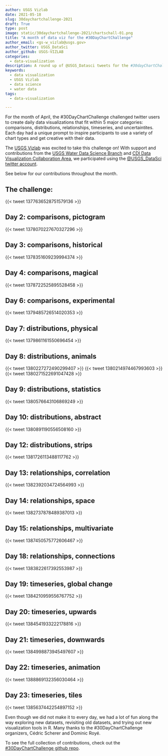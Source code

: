 ```yaml
---
author: USGS Vizlab
date: 2021-05-18
slug: 30daychartchallenge-2021
draft: True
type: post
image: static/30daychartchallenge-2021/chartschall-01.png
title: "A month of data viz for the #30DayChartChallenge"
author_email: <gs-w_vizlab@usgs.gov>
author_twitter: USGS_DataSci
author_github: USGS-VIZLAB
categories:
  - data-visualization
description: A round up of @USGS_Datasci tweets for the #30dayChartChallenge in 2021
keywords:
  - data visualization
  - USGS Vizlab
  - data science
  - water data
tags:
  - data-visualization

---
```


For the month of April, the #30DayChartChallenge challenged twitter users to create daily data visualizations that fit within 5 major categories: comparisons, distributions, relationships, timeseries, and uncertaintites. Each day had a unique prompt to inspire participants to use a variety of chart types and get creative with their data. 

The [USGS Vizlab](https://www.usgs.gov/mission-areas/water-resources/science/water-data-visualizations?qt-science_center_objects=0#qt-science_center_objects) was excited to take this challenge on! With support and contributions from the [USGS Water Data Science Branch](https://www.usgs.gov/mission-areas/water-resources/science/data-science-water-resources?qt-science_center_objects=0#qt-science_center_objects) and [CDI Data Visualization Collaboration Area](https://my.usgs.gov/confluence/display/cdi/Data+Visualization+Collaboration+Area), we participated using the [@USGS_DataSci twitter account](https://twitter.com/USGS_DataSci). 

See below for our contributions throughout the month.

## The challenge:

{{< tweet 1377636528751579136  >}}

## Day 2: comparisons, pictogram  
{{< tweet 1378070227670327296 >}}
## Day 3: comparisons, historical 
{{< tweet 1378351609239994374 >}}
## Day 4: comparisons, magical 
{{< tweet 1378722525895528458 >}}
## Day 6: comparisons, experimental 
{{< tweet 1379485726514020353 >}}
## Day 7: distributions, physical 
{{< tweet 1379861161550696454 >}}
## Day 8: distributions, animals 
{{< tweet 1380227272490299407 >}}
{{< tweet 1380214974467993603 >}}
{{< tweet 1380271522691047428 >}}
## Day 9: distributions, statistics
{{< tweet 1380576643106869249 >}}
## Day 10: distributions, abstract 
{{< tweet 1380891190556508160 >}}
## Day 12: distributions, strips 
{{< tweet 1381726113488117762 >}}
## Day 13: relationships, correlation
{{< tweet 1382392034724564993 >}}
## Day 14: relationships, space 
{{< tweet 1382737878489387013 >}}
## Day 15: relationships, multivariate
{{< tweet 1387450575772606467 >}}
## Day 18: relationships, connections
{{< tweet 1383822617392553987 >}}
## Day 19: timeseries, global change 
{{< tweet 1384210959556767752 >}}
## Day 20: timeseries, upwards 
{{< tweet 1384541933222178816 >}}
## Day 21: timeseries, downwards 
{{< tweet 1384998873945497607 >}}
## Day 22: timeseries, animation
{{< tweet 1388869132356030464 >}}
## Day 23: timeseries, tiles
{{< tweet 1385637442254897152 >}}

Even though we did not make it to every day, we had a lot of fun along the way exploring new datasets, revisiting old datasets, and trying out new visualization tools in R. Many thanks to the #30DayChartChallenge organizers, Cédric Scherer and Dominic Royé. 

To see the full collection of contributions, check out the [#30DayChartChallenge github repo](https://github.com/Z3tt/30DayChartChallenge_Collection2021).